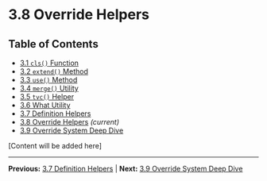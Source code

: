 # 3.8 Override Helpers

## Table of Contents
- [3.1 `cls()` Function](./3.1-cls-function.md)
- [3.2 `extend()` Method](./3.2-extend-method.md)
- [3.3 `use()` Method](./3.3-use-method.md)
- [3.4 `merge()` Utility](./3.4-merge-utility.md)
- [3.5 `tvc()` Helper](./3.5-tvc-helper.md)
- [3.6 What Utility](./3.6-what-utility.md)
- [3.7 Definition Helpers](./3.7-definition-helpers.md)
- [3.8 Override Helpers](./3.8-override-helpers.md) *(current)*
- [3.9 Override System Deep Dive](./3.9-override-system-deep-dive.md)

[Content will be added here]

---

**Previous:** [3.7 Definition Helpers](./3.7-definition-helpers.md) | **Next:** [3.9 Override System Deep Dive](./3.9-override-system-deep-dive.md)
